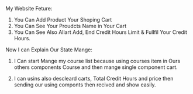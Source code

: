My Website Feture:

1. You Can Add Product Your Shoping Cart
2. You Can See Your Proudcts Name in Your Cart
3. You Can See Also Allart Add, End Credit Hours Limit & Fullfil Your Credit Hours.

Now I can Explain Our State Mange:

1. I Can start Mange my course list because using courses item in Ours others components Course and then mange single component cart.

2. I can usins also descleard carts, Total Credit Hours and price then sending our using componts then recived and show easily.  

